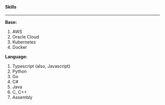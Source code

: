 #### Skills
-----
**Base:**
1. AWS
2. Oracle Cloud
3. Kubernetes
4. Docker

**Language:**
1. Typescript (also, Javascript)
2. Python
3. Go
4. C#
5. Java
6. C, C++
7. Assembly
